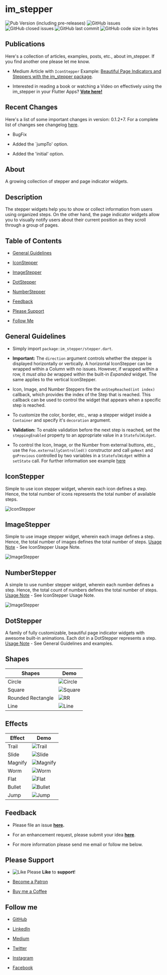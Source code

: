 # im_stepper

![Pub Version (including pre-releases)](https://img.shields.io/pub/v/im_stepper?include_prereleases)
![GitHub issues](https://img.shields.io/github/issues-raw/imujtaba8488/package_im_stepper)
![GitHub closed issues](https://img.shields.io/github/issues-closed/imujtaba8488/package_im_stepper)
![GitHub last commit](https://img.shields.io/github/last-commit/imujtaba8488/package_im_stepper)
![GitHub code size in bytes](https://img.shields.io/github/languages/code-size/imujtaba8488/package_im_stepper)

## Publications

Here's a collection of articles, examples, posts, etc., about im_stepper. If you find another one please let me know.

* Medium Article with `IconStepper` Example: [Beautiful Page Indicators and Steppers with the im_stepper package](https://imujtaba8488.medium.com/beautiful-page-indicators-and-steppers-with-the-im-stepper-package-8c091cf5364e).

* Interested in reading a book or watching a Video on effectively using the im_stepper in your Flutter Apps? __[Vote here!](https://forms.gle/rQqpARMTAcCCNE9V8)__

## Recent Changes

Here's a list of some important changes in version: 0.1.2+7. For a complete list of changes see changelog [here](https://pub.dev/packages/im_stepper/changelog).

* BugFix

* Added the `jumpTo' option.

* Added the 'initial' option.

## About

A growing collection of stepper and page indicator widgets.

## Description

The stepper widgets help you to show or collect information from users using organized steps. On the other hand, the page indicator widgets allow you to visually notify users about their current position as they scroll through a group of pages.

## Table of Contents

* [General Guidelines](#general-guidelines)

* [IconStepper](#iconstepper)

* [ImageStepper](#imagestepper)

* [DotStepper](#dotstepper)

* [NumberStepper](#numberstepper)

* [Feedback](#feedback)

* [Please Support](#please-support)

* [Follow Me](#follow-me)

## General Guidelines

* Simply import `package:im_stepper/stepper.dart`.

* __Important:__ The `direction` argument controls whether the stepper is displayed horizontally or vertically. A horizontal IconStepper can be wrapped within a Column with no issues. However, if wrapped within a row, it _must also be_ wrapped within the built-in _Expanded_ widget. The same applies to the vertical IconStepper.

* Icon, Image, and Number Steppers fire the `onStepReached(int index)` callback, which provides the index of the Step that is reached. This callback can be used to control the widget that appears when a specific step is reached.

* To customize the color, border, etc., wrap a stepper widget inside a `Container` and specify it's `decoration` argument.

* __Validation:__ To enable validation before the next step is reached, set the `steppingEnabled` property to an appropriate value in a `StatefulWidget`.

* To control the Icon, Image, or the Number from external buttons, etc., use the `Foo.externallyControlled()` constructor and call `goNext` and `goPrevious` controlled by two variables in a `StatefulWidget` within a `setState` call. For further information see example [here](https://pub.dev/packages/im_stepper/example)

## IconStepper

Simple to use icon stepper widget, wherein each icon defines a step. Hence, the total number of icons represents the total number of available steps.

![IconStepper](https://github.com/imujtaba8488/showcase/blob/master/icon_stepper_05.gif)

## ImageStepper

Simple to use image stepper widget, wherein each image defines a step. Hence, the total number of images defines the total number of steps. [Usage Note](#iconstepper---usage-note) - See IconStepper Usage Note.

![ImageStepper](https://github.com/imujtaba8488/showcase/blob/master/im_stepper/image_stepper_02.gif)

## NumberStepper

A simple to use number stepper widget, wherein each number defines a step. Hence, the total count of numbers defines the total number of steps. [Usage Note](#iconstepper---usage-note) - See IconStepper Usage Note.

![ImageStepper](https://github.com/imujtaba8488/showcase/blob/master/im_stepper/number_stepper_01.gif)

## DotStepper

A family of fully customizable, beautiful page indicator widgets with awesome built-in animations. Each dot in a DotStepper represents a step. [Usage Note](#general-guidelines) - See General Guidelines and examples.

## Shapes

 **Shapes**        | **Demo**
-------------------|------------
 Circle            |![Circle](https://github.com/imujtaba8488/showcase/blob/master/dot_stepper_circle.png)
 Square            |![Square](https://github.com/imujtaba8488/showcase/blob/master/dot_stepper_square.png)
 Rounded Rectangle |![RR](https://github.com/imujtaba8488/showcase/blob/master/dot_stepper_rounded_rectangle.png)
 Line              |![Line](https://github.com/imujtaba8488/showcase/blob/master/dot_stepper_line.png)

## Effects

 **Effect** | **Demo**
------------|----------------
 Trail      |![Trail](https://github.com/imujtaba8488/showcase/blob/master/dot_stepper_trail.gif)
 Slide      |![Slide](https://github.com/imujtaba8488/showcase/blob/master/dot_stepper_slide.gif)
 Magnify    |![Magnify](https://github.com/imujtaba8488/showcase/blob/master/dot_stepper_magnify.gif)
 Worm       |![Worm](https://github.com/imujtaba8488/showcase/blob/master/dot_stepper_worm.gif)
 Flat       |![Flat](https://github.com/imujtaba8488/showcase/blob/master/dot_stepper_flat.gif)
 Bullet     |![Bullet](https://github.com/imujtaba8488/showcase/blob/master/dot_stepper_bullet.gif)
 Jump       |![Jump](https://github.com/imujtaba8488/showcase/blob/master/dot_stepper_jump.gif)

## Feedback

* Please file an issue __[here](https://github.com/imujtaba8488/package_im_stepper/issues).__

* For an enhancement request, please submit your idea __[here](https://forms.gle/e3PcHgeTgfx3sb1W9)__.

* For more information please send me email or follow me below.

## Please Support

* ![Like](https://github.com/imujtaba8488/showcase/blob/master/thumbs_up.png) Please __Like__ to __support__!

* [Become a Patron](https://www.patreon.com/imujtaba8488)

* [Buy me a Coffee](https://www.buymeacoffee.com/imujtaba8488)

## Follow me

* [](https://icons8.com/icon/114433/medium-monogram)[GitHub](https://github.com/imujtaba8488)

* [LinkedIn](https://www.linkedin.com/in/imujtaba8488/)

* [Medium](https://imujtaba8488.medium.com)

* [Twitter](https://twitter.com/imujtaba8488)

* [Instagram](https://www.instagram.com/imujtaba8488/)

* [Facebook](https://www.facebook.com/imujtaba8488/)
